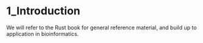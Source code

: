# 1_Introduction

We will refer to the Rust book for general reference material, and build up to application in bioinformatics.



